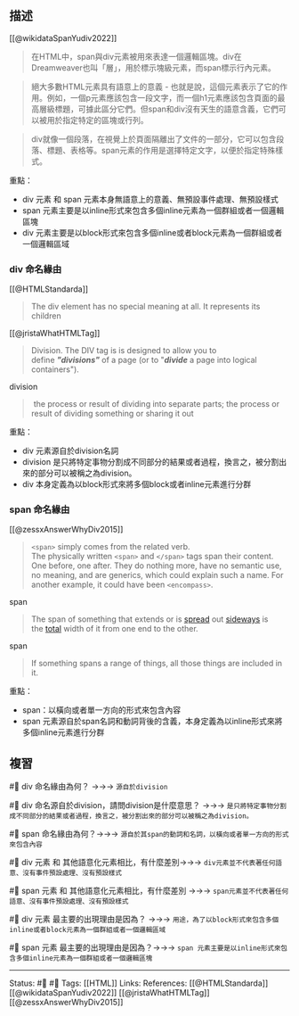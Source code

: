 ## 描述



[[@wikidataSpanYudiv2022]]
> 在HTML中，span與div元素被用來表達一個邏輯區塊。div在Dreamweaver也叫「層」，用於標示塊級元素，而span標示行內元素。

> 絕大多數HTML元素具有語意上的意義 - 也就是說，這個元素表示了它的作用。例如，一個p元素應該包含一段文字，而一個h1元素應該包含頁面的最高層級標題，可據此區分它們。但span和div沒有天生的語意含義，它們可以被用於指定特定的區塊或行列。

> div就像一個段落，在視覺上於頁面隔離出了文件的一部分，它可以包含段落、標題、表格等。span元素的作用是選擇特定文字，以便於指定特殊樣式。



重點：
- div 元素 和 span 元素本身無語意上的意義、無預設事件處理、無預設樣式
- span 元素主要是以inline形式來包含多個inline元素為一個群組或者一個邏輯區塊
- div 元素主要是以block形式來包含多個inline或者block元素為一個群組或者一個邏輯區域

### div 命名緣由
[[@HTMLStandarda]]
> The div element has no special meaning at all. It represents its children

[[@jristaWhatHTMLTag]]
> Division. The DIV tag is is designed to allow you to define **_"divisions"_** of a page (or to "**_divide_** a page into logical containers").

division
>  the process or result of dividing into separate parts; the process or result of dividing something or sharing it out

重點：
- div 元素源自於division名詞
- division 是只將特定事物分割成不同部分的結果或者過程，換言之，被分割出來的部分可以被稱之為division。
- div 本身定義為以block形式來將多個block或者inline元素進行分群


### span 命名緣由
[[@zessxAnswerWhyDiv2015]]
> `<span>` simply comes from the related verb.  
The physically written `<span>` and `</span>` tags span their content. One before, one after. They do nothing more, have no semantic use, no meaning, and are generics, which could explain such a name. For another example, it could have been `<encompass>`.



span
> The span of something that extends or is [spread](https://www.collinsdictionary.com/dictionary/english/spread "Definition of spread") out [sideways](https://www.collinsdictionary.com/dictionary/english/sideways "Definition of sideways") is the [total](https://www.collinsdictionary.com/dictionary/english/total "Definition of total") width of it from one end to the other.

span 
> If something spans a range of things, all those things are included in it.

重點：
- span：以橫向或者單一方向的形式來包含內容
- span 元素源自於span名詞和動詞背後的含義，本身定義為以inline形式來將多個inline元素進行分群


## 複習

#🧠 div 命名緣由為何？ ->->-> `源自於division`
<!--SR:!2022-10-13,10,250-->

#🧠 div 命名源自於division，請問division是什麼意思？ ->->-> `是只將特定事物分割成不同部分的結果或者過程，換言之，被分割出來的部分可以被稱之為division。`
<!--SR:!2022-10-13,10,250-->

#🧠 span 命名緣由為何？->->-> `源自於其span的動詞和名詞，以橫向或者單一方向的形式來包含內容`
<!--SR:!2022-10-13,10,250-->

#🧠 div 元素 和 其他語意化元素相比，有什麼差別->->-> `div元素並不代表著任何語意、沒有事件預設處理、沒有預設樣式`
<!--SR:!2022-10-03,3,250-->

#🧠 span 元素 和 其他語意化元素相比，有什麼差別 ->->-> `span元素並不代表著任何語意、沒有事件預設處理、沒有預設樣式`
<!--SR:!2022-10-13,10,250-->


#🧠 div 元素 最主要的出現理由是因為？ ->->-> `用途，為了以block形式來包含多個inline或者block元素為一個群組或者一個邏輯區域`
<!--SR:!2022-10-13,10,250-->

 #🧠 span 元素 最主要的出現理由是因為？->->-> `span 元素主要是以inline形式來包含多個inline元素為一個群組或者一個邏輯區塊`
<!--SR:!2022-10-13,10,250-->

---
Status: #🌱 #📓 
Tags:
[[HTML]]
Links:
References:
[[@HTMLStandarda]]
[[@wikidataSpanYudiv2022]]
[[@jristaWhatHTMLTag]]
[[@zessxAnswerWhyDiv2015]]